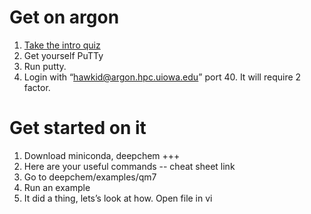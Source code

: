 # Get on argon
1. [Take the intro quiz](quiz.md)
2. Get yourself PuTTy
3. Run putty.
4. Login with “hawkid@argon.hpc.uiowa.edu” port 40. It will require 2 factor.
# Get started on it
1. Download miniconda, deepchem +++
2. Here are your useful commands -- cheat sheet link
3. Go to deepchem/examples/qm7
4. Run an example
5. It did a thing, lets’s look at how. Open file in vi
